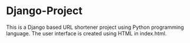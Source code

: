 # Django-Project
This is a Django based URL shortener project using Python programming language.
The user interface is created using HTML in index.html.
